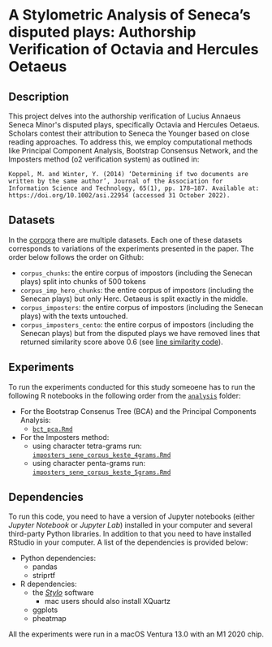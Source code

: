 # A Stylometric Analysis of Seneca’s disputed plays: Authorship Verification of Octavia and Hercules Oetaeus

## Description
This project delves into the authorship verification of Lucius Annaeus Seneca Minor's disputed plays, specifically Octavia and Hercules Oetaeus. Scholars contest their attribution to Seneca the Younger based on close reading approaches.
To address this, we employ computational methods like Principal Component Analysis, Bootstrap Consensus Network, and the Imposters method (o2 verification system) as outlined in:

```
Koppel, M. and Winter, Y. (2014) ‘Determining if two documents are written by the same author’, Journal of the Association for Information Science and Technology, 65(1), pp. 178–187. Available at: https://doi.org/10.1002/asi.22954 (accessed 31 October 2022).
```

## Datasets
In the [corpora](analysis/corpora/) there are multiple datasets. Each one of these datasets corresponds to variations of the experiments presented in the paper. The order below follows the order on Github:
+ `corpus_chunks`: the entire corpus of impostors (including the Senecan plays) split into chunks of 500 tokens
+ `corpus_imp_hero_chunks`: the entire corpus of impostors (including the Senecan plays) but only Herc. Oetaeus is split exactly in the middle.
+ `corpus_imposters`: the entire corpus of impostors (including the Senecan plays) with the texts untouched.
+ `corpus_imposters_cento`: the entire corpus of impostors (including the Senecan plays) but from the disputed plays we have removed lines that returned similarity score above 0.6 (see [line similarity code](analysis/code/lines-similarity/cosine_simil.ipynb)).

## Experiments
To run the experiments conducted for this study someoene has to run the following R notebooks in the following order from the [`analysis`](analysis/) folder:
+ For the Bootstrap Consenus Tree (BCA) and the Principal Components Analysis:
    - [`bct_pca.Rmd`](analysis/bct_pca.Rmd)
+ For the Imposters method:
    - using character tetra-grams run: [`imposters_sene_corpus_keste_4grams.Rmd`](analysis/imposters_sene_corpus_keste_4grams.Rmd)
    - using character penta-grams run: [`imposters_sene_corpus_keste_5grams.Rmd`](analysis/imposters_sene_corpus_keste_5grams.Rmd)

## Dependencies
To run this code, you need to have a version of Jupyter notebooks (either *Jupyter Notebook* or *Jupyter Lab*) installed in your computer and several third-party Python libraries. In addition to that you need to have installed RStudio in your computer.
A list of the dependencies is provided below:
+ Python dependencies:
    - pandas
    - striprtf
+ R dependencies:
    - the [*Stylo*](https://github.com/computationalstylistics/stylo) software
      + mac users should also install XQuartz
    - ggplots
    - pheatmap


All the experiments were run in a macOS Ventura 13.0 with an M1 2020 chip.

